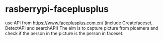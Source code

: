 # rasberrypi-faceplusplus
use API from https://www.faceplusplus.com.cn/ (include Createfaceset, DetectAPI and searchAPI) The aim is to capture picture from picamera and check if the person in the picture is the person in faceset.
